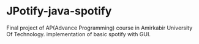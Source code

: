 # JPotify-java-spotify
Final project of AP(Advance Programming) course in Amirkabir University Of Technology.
implementation of basic spotify with GUI.
